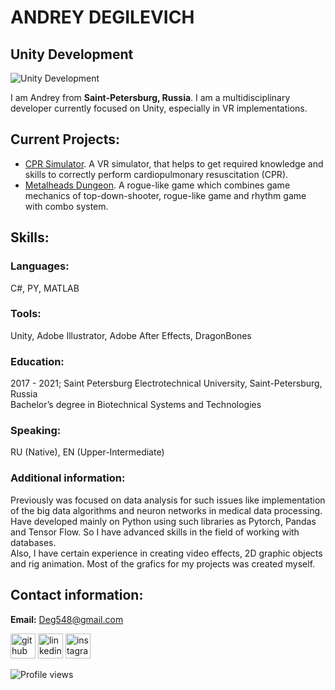 # ANDREY DEGILEVICH
## Unity Development
![Unity Development](https://github.com/AnonimBezDeneg/AnonimBezDeneg/blob/main/Images/AboutMe.png)

I am Andrey from <b>Saint-Petersburg, Russia</b>. I am a multidisciplinary developer currently focused on Unity, especially in VR implementations.

## Current Projects:
- [CPR Simulator](https://github.com/AndreyCKDS/CPRSimulator). A VR simulator, that helps to get required knowledge and skills to correctly perform cardiopulmonary resuscitation (CPR).
- [Metalheads Dungeon](https://github.com/AndreyCKDS/MetalheadsDungeon). A rogue-like game which combines game mechanics of top-down-shooter, rogue-like game and rhythm game with combo system.

## Skills:
### Languages:
C#, PY, MATLAB

### Tools:
Unity, Adobe Illustrator, Adobe After Effects, DragonBones

### Education:
2017 - 2021; Saint Petersburg Electrotechnical University, Saint-Petersburg, Russia  
Bachelor’s degree in Biotechnical Systems and Technologies

### Speaking:
RU (Native), EN (Upper-Intermediate)

### Additional information:
Previously was focused on data analysis for such issues like implementation of the big data algorithms and neuron networks in medical data processing. Have developed mainly on Python using such libraries as Pytorch, Pandas and Tensor Flow. So I have advanced skills in the field of working with databases.  
Also, I have certain experience in creating video effects, 2D graphic objects and rig animation. Most of the grafics for my projects was created myself.

## Contact information:
<b>Email:</b> Deg548@gmail.com  
  
[<img src='https://cdn.jsdelivr.net/npm/simple-icons@3.0.1/icons/github.svg' alt='github' height='40'>](https://github.com/AnonimBezDeneg)  [<img src='https://cdn.jsdelivr.net/npm/simple-icons@3.0.1/icons/linkedin.svg' alt='linkedin' height='40'>](https://www.linkedin.com/in/AnonimBezDeneg/)  [<img src='https://cdn.jsdelivr.net/npm/simple-icons@3.0.1/icons/instagram.svg' alt='instagram' height='40'>](https://www.instagram.com/CKDS/)

![Profile views](https://gpvc.arturio.dev/AnonimBezDeneg)  
